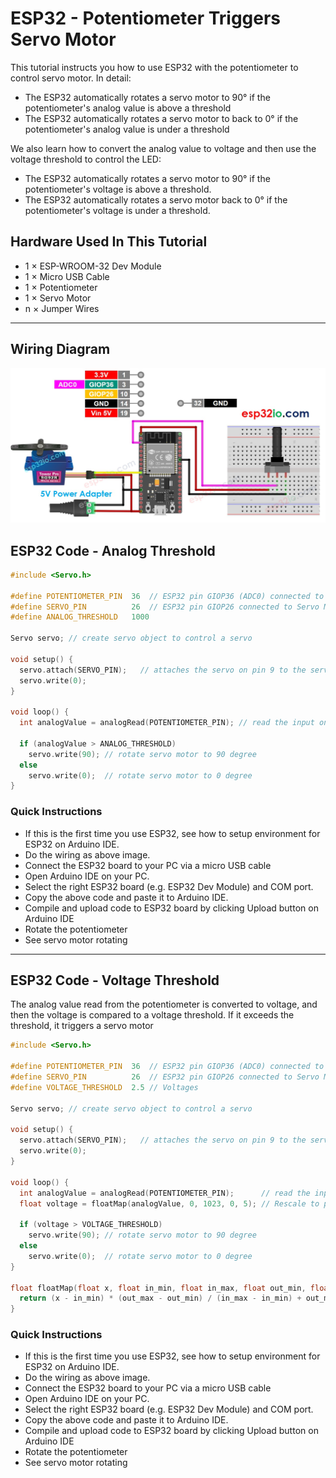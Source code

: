 # ESP32 - Potentiometer Triggers Servo Motor

This tutorial instructs you how to use ESP32 with the potentiometer to control servo motor. In detail:

  * The ESP32 automatically rotates a servo motor to 90° if the potentiometer's analog value is above a threshold
  * The ESP32 automatically rotates a servo motor to back to 0° if the potentiometer's analog value is under a threshold

We also learn how to convert the analog value to voltage and then use the voltage threshold to control the LED:

  * The ESP32 automatically rotates a servo motor to 90° if the potentiometer's voltage is above a threshold.
  * The ESP32 automatically rotates a servo motor back to 0° if the potentiometer's voltage is under a threshold.

## Hardware Used In This Tutorial

  * 1	×	ESP-WROOM-32 Dev Module	
  * 1	×	Micro USB Cable	
  * 1	×	Potentiometer	
  * 1	×	Servo Motor	
  * n	×	Jumper Wires

---

## Wiring Diagram

![](figs/fig_6_1.jpg)

## ESP32 Code - Analog Threshold

```c++
#include <Servo.h>

#define POTENTIOMETER_PIN  36  // ESP32 pin GIOP36 (ADC0) connected to Potentiometer pin
#define SERVO_PIN          26  // ESP32 pin GIOP26 connected to Servo Motor's pin
#define ANALOG_THRESHOLD   1000

Servo servo; // create servo object to control a servo

void setup() {
  servo.attach(SERVO_PIN);   // attaches the servo on pin 9 to the servo object
  servo.write(0);
}

void loop() {
  int analogValue = analogRead(POTENTIOMETER_PIN); // read the input on analog pin

  if (analogValue > ANALOG_THRESHOLD)
    servo.write(90); // rotate servo motor to 90 degree
  else
    servo.write(0);  // rotate servo motor to 0 degree
}

```

### Quick Instructions

  * If this is the first time you use ESP32, see how to setup environment for ESP32 on Arduino IDE.
  * Do the wiring as above image.
  * Connect the ESP32 board to your PC via a micro USB cable
  * Open Arduino IDE on your PC.
  * Select the right ESP32 board (e.g. ESP32 Dev Module) and COM port.
  * Copy the above code and paste it to Arduino IDE.
  * Compile and upload code to ESP32 board by clicking Upload button on Arduino IDE
  * Rotate the potentiometer
  * See servo motor rotating

---

## ESP32 Code - Voltage Threshold

The analog value read from the potentiometer is converted to voltage, and then the voltage is compared to a voltage threshold. If it exceeds the threshold, it triggers a servo motor

```c++
#include <Servo.h>

#define POTENTIOMETER_PIN  36  // ESP32 pin GIOP36 (ADC0) connected to Potentiometer pin
#define SERVO_PIN          26  // ESP32 pin GIOP26 connected to Servo Motor's pin
#define VOLTAGE_THRESHOLD  2.5 // Voltages

Servo servo; // create servo object to control a servo

void setup() {
  servo.attach(SERVO_PIN);   // attaches the servo on pin 9 to the servo object
  servo.write(0);
}

void loop() {
  int analogValue = analogRead(POTENTIOMETER_PIN);      // read the input on analog pin
  float voltage = floatMap(analogValue, 0, 1023, 0, 5); // Rescale to potentiometer's voltage

  if (voltage > VOLTAGE_THRESHOLD)
    servo.write(90); // rotate servo motor to 90 degree
  else
    servo.write(0);  // rotate servo motor to 0 degree
}

float floatMap(float x, float in_min, float in_max, float out_min, float out_max) {
  return (x - in_min) * (out_max - out_min) / (in_max - in_min) + out_min;
}

```

### Quick Instructions

  * If this is the first time you use ESP32, see how to setup environment for ESP32 on Arduino IDE.
  * Do the wiring as above image.
  * Connect the ESP32 board to your PC via a micro USB cable
  * Open Arduino IDE on your PC.
  * Select the right ESP32 board (e.g. ESP32 Dev Module) and COM port.
  * Copy the above code and paste it to Arduino IDE.
  * Compile and upload code to ESP32 board by clicking Upload button on Arduino IDE
  * Rotate the potentiometer
  * See servo motor rotating


